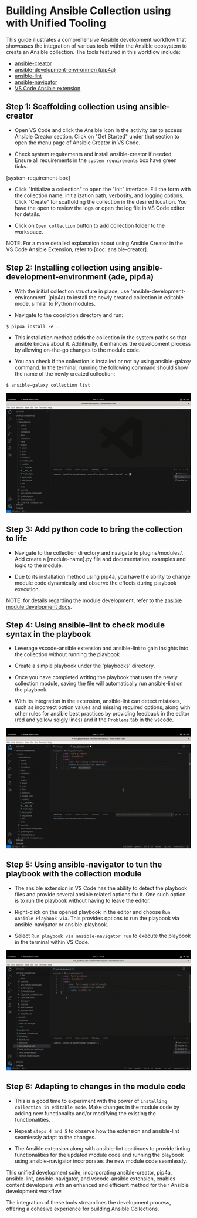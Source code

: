 # Building Ansible Collection using with Unified Tooling

This guide illustrates a comprehensive Ansible development workflow that showcases the integration of various tools within the Ansible ecosystem to create an Ansible collection. The tools featured in this workflow include:

- [ansible-creator](https://github.com/ansible/ansible-creator)
- [ansible-development-environmen (pip4a)](https://github.com/ansible/ansible-development-environment)
- [ansible-lint](https://github.com/ansible/ansible-lint)
- [ansible-navigator](https://github.com/ansible/ansible-navigator)
- [VS Code Ansible extension](https://github.com/ansible/vscode-ansible)

## Step 1: Scaffolding collection using ansible-creator

- Open VS Code and click the Ansible icon in the activity bar to access Ansible Creator section. Click on "Get Started" under that section to open the menu page of Ansible Creator in VS Code.

- Check system requirements and install ansible-creator if needed. Ensure all requirements in the `system requirements` box have green ticks.

[system-requirement-box]

- Click "Initialize a collection" to open the "Init" interface. Fill the form with the collection name, initialization path, verbosity, and logging options. Click "Create" for scaffolding the collection in the desired location. You have the open to review the logs or open the log file in VS Code editor for details.

- Click on `Open collection` button to add collection folder to the workspace.

NOTE: For a more detailed explanation about using Ansible Creator in the VS Code Ansible Extension, refer to [doc: ansible-creator].

## Step 2: Installing collection using ansible-development-environment (ade, pip4a)

- With the initial collection structure in place, use 'ansible-development-environment' (pip4a) to install the newly created collection in editable mode, similar to Python modules.

- Navigate to the cooelction directory and run:

```console
$ pip4a install -e .
```

- This installation method adds the collection in the system paths so that ansible knows about it. Additinally, it enhances the development process by allowing on-the-go changes to the module code.

- You can check if the collection is installed or not by using ansible-galaxy command. In the terminal, running the following command should show the name of the newly created collection:

```console
$ ansible-galaxy collection list
```

![pip4-a](./media/pip4a-installation.gif)

## Step 3: Add python code to bring the collection to life

- Navigate to the collection directory and navigate to plugins/modules/. Add create a [module-name].py file and documentation, examples and logic to the module.

- Due to its installation method using pip4a, you have the ability to change module code dynamically and observe the effects during playbook execution.

NOTE: for details regarding the module development, refer to the [ansible module development docs](https://docs.ansible.com/ansible/latest/dev_guide/developing_modules_general.html).

## Step 4: Using ansible-lint to check module syntax in the playbook

- Leverage vscode-ansible extension and ansible-lint to gain insights into the  collection without running the playbook

- Create a simple playbook under the 'playbooks' directory.

- Once you have completed writing the playbook that uses the newly collection module, saving the file will automatically run ansible-lint on the playbook.

- With its integration in the extension, ansible-lint can detect mistakes, such as incorrect option values and missing required options, along with other rules for ansible best practices by providing feedback in the editor (red and yellow sqigly lines) and it the `Problems` tab in the vscode.

![ansible-lint](./media/ansible-lint.gif)

## Step 5: Using ansible-navigator to tun the playbook with the collection module

- The ansible extension in VS Code has the ability to detect the playbook files and provide several
ansible related options for it. One such option is to run the playbook without having to leave the editor.

- Right-click on the opened playbook in the editor and choose `Run Ansible Playbook via`. This provides options to run the playbook via ansible-navigator or ansible-playbook.

- Select `Run playbook via ansible-navigator run` to execute the playbook in the terminal within VS Code.

![ansible-navigator](./media/ansible-navigator-run.gif)

## Step 6: Adapting to changes in the module code

- This is a good time to experiment with the power of `installing collection in editable mode`. Make changes in the module code by adding new functionality and/or modifying the existing the functionalities.

- Repeat `steps 4 and 5` to observe how the extension and ansible-lint seamlessly adapt to the changes.

- The Ansible extension along with ansible-lint continues to provide linting functionalities for the updated module code and running the playbook using ansible-navigator incorporates the new module code seamlessly.

This unified development suite, incorporating ansible-creator, pip4a, ansible-lint, ansible-navigator, and vscode-ansible extension, enables content developers with an enhanced and efficient method for their Ansible development workflow.

The integration of these tools streamlines the development process, offering a cohesive experience for building Ansible Collections.
